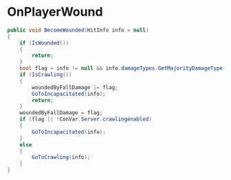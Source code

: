 <Badge type="danger" text="Carbon Compatible"/><Badge type="warning" text="Oxide Compatible"/>
# OnPlayerWound
```csharp
public void BecomeWounded(HitInfo info = null)
{
	if (IsWounded())
	{
		return;
	}
	bool flag = info != null && info.damageTypes.GetMajorityDamageType() == Rust.DamageType.Fall;
	if (IsCrawling())
	{
		woundedByFallDamage |= flag;
		GoToIncapacitated(info);
		return;
	}
	woundedByFallDamage = flag;
	if (flag || !ConVar.Server.crawlingenabled)
	{
		GoToIncapacitated(info);
	}
	else
	{
		GoToCrawling(info);
	}
}

```
